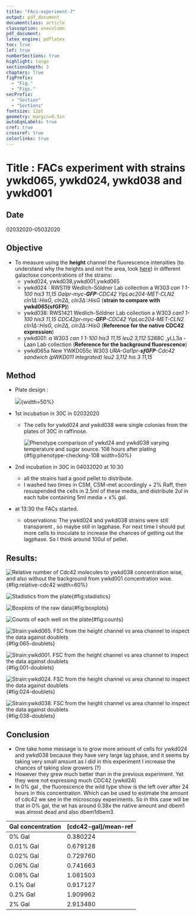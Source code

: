 ```yaml
---
title: "FAcs-experiment-7"
output: pdf_document
documentclass: article
classoption: onecolumn
pdf_document:
latex_engine: pdflatex
toc: true
lof: true
numberSections: true
highlight: tango
sectionsDepth: 3
chapters: True
figPrefix:
  - "Fig."
  - "Figs."
secPrefix:
  - "Section"
  - "Sections"
fontsize: 12pt
geometry: margin=0.5in
autoEqnLabels: true
cref: true
crossref: true
colorlinks: true
---
```


# Title : FACs experiment with strains ywkd065, ywkd024, ywkd038 and ywkd001


## Date

02032020-05032020

## Objective

- To measure using the **height** channel the fluorescence intensities (to understand why the heights and not the area,  look [here](2020-02-21-hands-on-data-from-facs.md)) in different galactose concentrations of the strains:
  - ywkd024, ywkd038,ywkd001,ywkd065
  - ywkd024 : RWS119	Wedlich-Söldner Lab collection	a	W303 *can 1 1-100		his3 11,15	Galpr-myc-**GFP**-CDC42	YipLac204-MET-CLN2	cln1$\Delta$::HisG, cln2$\Delta$, cln3$\Delta$::HisG*	(**strain to compare with ywkd065(sfGFP)**)
  - ywkd038: RWS1421	Wedlich-Söldner Lab collection	a	W303	*can1 1-100		his3 11,15	CDC42pr-myc-**GFP**-CDC42		YipLac204-MET-CLN2	cln1$\Delta$::HisG, cln2$\Delta$, cln3$\Delta$::HisG*	 (**Reference for the native CDC42 expression**)
  - ywkd001: 	$\alpha$	W303 *can 1 1-100		his3 11,15	leu2 3,112*		S288C ,yLL3a -Laan Lab collection (**Reference for the background fluorescence**)
  - ywkd065a	New	YWKD055c		W303		*URA-Gal1pr-**sfGFP**-Cdc42 sandwich (pWKD011 integrated)	leu2 3,112	his 3 11,15*

## Method
  - Plate design :

    ![](../images/96-well-plate-design_design-27022020.png){width=50%}

- 1st incubation in 30C in 02032020
  - The cells for ywkd024 and ywkd038 were single colonies from the plates of 30C in raffinose.

    ![Phenotype comparison of ywkd24 and ywkd038 varying temperature and sugar source. 108 hours after plating](../images/plating-pictures_108-h-plating.png){#fig:phenotype-checking-108 width=50%}
- 2nd incubation in 30C in 04032020 at 10:30
  - all the strains had a good pellet to distribute.
  - I washed two times in CSM, CSM-met accordingly + 2% Raff, then resuspended the cells in 2.5ml of these media, and distribute 2ul in each tube containing 5ml media + x% gal.

- at 13:30 the FACs started.
  - observations: The ywkd024 and ywkd038 strains were still transparent , so maybe still in lagphase. For next time I should put more cells to inoculate to increase the chances of getting out the lagphase. So I think around 100ul of pellet.

## Results:

![Relative number of Cdc42 molecules to ywkd038 concentration wise, and also without the background from ywkd001 concentration wise.](../images/relative-geomean-shaded-error-05032020.png){#fig:relative-cdc42 width=60%}

![Stadistics from the plate](../images/Stadistics-plate_05032020.png){#fig:stadistics}

![Boxplots of the raw data](../images/Boxplots_raw_data_exp_008-05032020.png){#fig:boxplots}

![Counts of each well on the plate](../images/Counts-plate_05032020.png){#fig:counts}

![Strain:ywkd065. FSC from the height channel vs area channel to inspect the data against doublets](../images/FSC_h-vs-FSC_A-065-05032020.png){#fig:065-doublets}

![Strain:ywkd001. FSC from the height channel vs area channel to inspect the data against doublets](../images/FSC_h-vs-FSC_A-001-05032020.png){#fig:001-doublets}

![Strain:ywkd024. FSC from the height channel vs area channel to inspect the data against doublets](../images/FSC_h-vs-FSC_A-024-05032020.png){#fig:024-doublets}

![Strain:ywkd038. FSC from the height channel vs area channel to inspect the data against doublets](../images/FSC_h-vs-FSC_A-038-05032020.png){#fig:038-doublets}

## Conclusion

- One take home message  is to grow more amount of cells for ywkd024 and ywkd038 because they have very large lag phase, and it seems by taking very small amount as I did in this experiment I increase the chances of taking slow growers (?)
- However they grew much better than in the previous experiment. Yet they were not expressing much CDC42 (ywkd24)
- In 0% gal , the fluorescence the wild type show is the left over after 24 hours in this concentration. Which can be used to estimate the amount of cdc42 we see in the microscopy experiments. So in this case will be that in 0% gal, the wt has around 0.38x the native amount and dbem1 was almost dead and also dbem1dbem3.

| Gal concentration | [cdc42-gal]/mean-ref |
|-------------------|----------------------|
| 0% Gal            | 0.380224             |
| 0.01% Gal         | 0.679128             |
| 0.02% Gal         | 0.729760             |
| 0.06% Gal         | 0.741663             |
| 0.08% Gal         | 1.081503             |
| 0.1% Gal          | 0.917127             |
| 0.2% Gal          | 1.909962             |
| 2% Gal            | 2.913480             |
